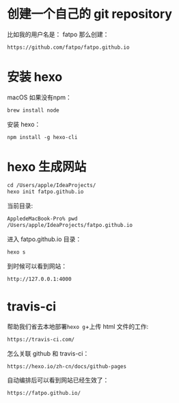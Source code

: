 # 创建一个自己的 git repository 
比如我的用户名是： fatpo
那么创建：
```dtd
https://github.com/fatpo/fatpo.github.io
```

# 安装 hexo
macOS 如果没有npm：
```dtd
brew install node
```
安装 hexo：
```dtd
npm install -g hexo-cli
```

# hexo 生成网站
```dtd
cd /Users/apple/IdeaProjects/
hexo init fatpo.github.io
```
当前目录:
```dtd
AppledeMacBook-Pro% pwd
/Users/apple/IdeaProjects/fatpo.github.io
```
进入 fatpo.github.io 目录：
```dtd
hexo s
```
到时候可以看到网站：
```dtd
http://127.0.0.1:4000
```

# travis-ci
帮助我们省去本地部署`hexo g`+上传 html 文件的工作: 
```dtd
https://travis-ci.com/
```
怎么关联 github 和 travis-ci：
```dtd
https://hexo.io/zh-cn/docs/github-pages
```
自动编排后可以看到网站已经生效了：
```dtd
https://fatpo.github.io/
```